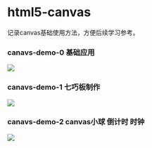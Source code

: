 # html5-canvas
记录canvas基础使用方法，方便后续学习参考。

### canavs-demo-0 基础应用 ###
![](http://i.imgur.com/9yxCvwl.png)
### canavs-demo-1 七巧板制作 ###
![](http://i.imgur.com/50UHnMY.jpg)
### canavs-demo-2 canvas小球 倒计时 时钟 ###
![](http://i.imgur.com/DEIt6gQ.jpg)